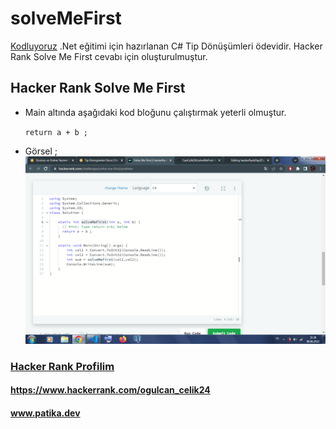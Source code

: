 # solveMeFirst
[Kodluyoruz](https://app.patika.dev/) .Net eğitimi için hazırlanan C# Tip Dönüşümleri ödevidir. Hacker Rank Solve Me First cevabı için oluşturulmuştur.
## Hacker Rank Solve Me First
- Main altında aşağıdaki kod bloğunu çalıştırmak yeterli olmuştur. 

    ` return a + b ; `

- Görsel ; 
    ![solveMeFirstHackerRankGorseli](solveMeFirstHackerRankGorseli.png)


### [Hacker Rank Profilim](https://www.hackerrank.com/ogulcan_celik24) 
#### https://www.hackerrank.com/ogulcan_celik24
#### www.patika.dev
